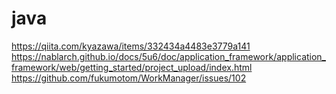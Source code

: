 # java

https://qiita.com/kyazawa/items/332434a4483e3779a141
https://nablarch.github.io/docs/5u6/doc/application_framework/application_framework/web/getting_started/project_upload/index.html
https://github.com/fukumotom/WorkManager/issues/102
